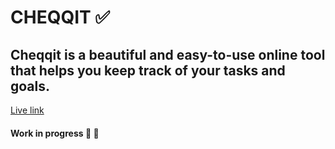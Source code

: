 # **CHEQQIT** ✅

## Cheqqit is a beautiful and easy-to-use online tool that helps you keep track of your tasks and goals.


[Live link](https://cheqqit.herokuapp.com/)

#### Work in progress 🚧 🚧
